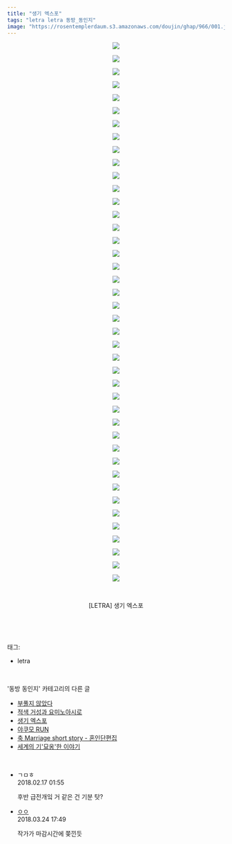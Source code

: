 ```yaml
---
title: "생기 엑스포"
tags: "letra letra 동방_동인지"
image: "https://rosentemplerdaum.s3.amazonaws.com/doujin/ghap/966/001.jpg"
---
```

<div class="article">
<p style="text-align: center; clear: none; float: none;"><img src="{{ site.imgserver10 }}/ghap/966/001.jpg"/></p>
<p style="text-align: center; clear: none; float: none;"><img src="{{ site.imgserver10 }}/ghap/966/002.jpg"/></p>
<p style="text-align: center; clear: none; float: none;"><img src="{{ site.imgserver10 }}/ghap/966/003.jpg"/></p>
<p style="text-align: center; clear: none; float: none;"><img src="{{ site.imgserver10 }}/ghap/966/004.jpg"/></p>
<p style="text-align: center; clear: none; float: none;"><img src="{{ site.imgserver10 }}/ghap/966/005.jpg"/></p>
<p style="text-align: center; clear: none; float: none;"><img src="{{ site.imgserver10 }}/ghap/966/006.jpg"/></p>
<p style="text-align: center; clear: none; float: none;"><img src="{{ site.imgserver10 }}/ghap/966/007.jpg"/></p>
<p style="text-align: center; clear: none; float: none;"><img src="{{ site.imgserver10 }}/ghap/966/008.jpg"/></p>
<p style="text-align: center; clear: none; float: none;"><img src="{{ site.imgserver10 }}/ghap/966/009.jpg"/></p>
<p style="text-align: center; clear: none; float: none;"><img src="{{ site.imgserver10 }}/ghap/966/010.jpg"/></p>
<p style="text-align: center; clear: none; float: none;"><img src="{{ site.imgserver10 }}/ghap/966/011.jpg"/></p>
<p style="text-align: center; clear: none; float: none;"><img src="{{ site.imgserver10 }}/ghap/966/012.jpg"/></p>
<p style="text-align: center; clear: none; float: none;"><img src="{{ site.imgserver10 }}/ghap/966/013.jpg"/></p>
<p style="text-align: center; clear: none; float: none;"><img src="{{ site.imgserver10 }}/ghap/966/014.jpg"/></p>
<p style="text-align: center; clear: none; float: none;"><img src="{{ site.imgserver10 }}/ghap/966/015.jpg"/></p>
<p style="text-align: center; clear: none; float: none;"><img src="{{ site.imgserver10 }}/ghap/966/016.jpg"/></p>
<p style="text-align: center; clear: none; float: none;"><img src="{{ site.imgserver10 }}/ghap/966/017.jpg"/></p>
<p style="text-align: center; clear: none; float: none;"><img src="{{ site.imgserver10 }}/ghap/966/018.jpg"/></p>
<p style="text-align: center; clear: none; float: none;"><img src="{{ site.imgserver10 }}/ghap/966/019.jpg"/></p>
<p style="text-align: center; clear: none; float: none;"><img src="{{ site.imgserver10 }}/ghap/966/020.jpg"/></p>
<p style="text-align: center; clear: none; float: none;"><img src="{{ site.imgserver10 }}/ghap/966/021.jpg"/></p>
<p style="text-align: center; clear: none; float: none;"><img src="{{ site.imgserver10 }}/ghap/966/022.jpg"/></p>
<p style="text-align: center; clear: none; float: none;"><img src="{{ site.imgserver10 }}/ghap/966/023.jpg"/></p>
<p style="text-align: center; clear: none; float: none;"><img src="{{ site.imgserver10 }}/ghap/966/024.jpg"/></p>
<p style="text-align: center; clear: none; float: none;"><img src="{{ site.imgserver10 }}/ghap/966/025.jpg"/></p>
<p style="text-align: center; clear: none; float: none;"><img src="{{ site.imgserver10 }}/ghap/966/026.jpg"/></p>
<p style="text-align: center; clear: none; float: none;"><img src="{{ site.imgserver10 }}/ghap/966/027.jpg"/></p>
<p style="text-align: center; clear: none; float: none;"><img src="{{ site.imgserver10 }}/ghap/966/028.jpg"/></p>
<p style="text-align: center; clear: none; float: none;"><img src="{{ site.imgserver10 }}/ghap/966/029.jpg"/></p>
<p style="text-align: center; clear: none; float: none;"><img src="{{ site.imgserver10 }}/ghap/966/030.jpg"/></p>
<p style="text-align: center; clear: none; float: none;"><img src="{{ site.imgserver10 }}/ghap/966/031.jpg"/></p>
<p style="text-align: center; clear: none; float: none;"><img src="{{ site.imgserver10 }}/ghap/966/032.jpg"/></p>
<p style="text-align: center; clear: none; float: none;"><img src="{{ site.imgserver10 }}/ghap/966/033.jpg"/></p>
<p style="text-align: center; clear: none; float: none;"><img src="{{ site.imgserver10 }}/ghap/966/034.jpg"/></p>
<p style="text-align: center; clear: none; float: none;"><img src="{{ site.imgserver10 }}/ghap/966/035.jpg"/></p>
<p style="text-align: center; clear: none; float: none;"><img src="{{ site.imgserver10 }}/ghap/966/036.jpg"/></p>
<p style="text-align: center; clear: none; float: none;"><img src="{{ site.imgserver10 }}/ghap/966/037.jpg"/></p>
<p style="text-align: center; clear: none; float: none;"><img src="{{ site.imgserver10 }}/ghap/966/038.jpg"/></p>
<p style="text-align: center; clear: none; float: none;"><img src="{{ site.imgserver10 }}/ghap/966/039.jpg"/></p>
<p style="text-align: center; clear: none; float: none;"><img src="{{ site.imgserver10 }}/ghap/966/040.jpg"/></p>
<p style="text-align: center; clear: none; float: none;"><img src="{{ site.imgserver10 }}/ghap/966/041.jpg"/></p>
<p style="text-align: center; clear: none; float: none;"><img src="{{ site.imgserver10 }}/ghap/966/042.jpg"/></p>
<p style="text-align: center; clear: none; float: none;"><br/></p>
<p style="text-align: center; clear: none; float: none;">[LETRA] 생기 엑스포</p>
<p><br/></p>
</div><br/>
<div class="tagTrail">
<p>태그: </p>
<ul>
<li>letra</li>
</ul>
</div><br/>
<div class="another">
<p>'동방 동인지' 카테고리의 다른 글</p>
<ul>
<li><a href="/ghap_968">부풀지 않았다</a></li>
<li><a href="/ghap_967">적색 거성과 요미노아시로</a></li>
<li><a href="/ghap_966">생기 엑스포</a></li>
<li><a href="/ghap_965">야쿠모 RUN</a></li>
<li><a href="/ghap_963">축 Marriage short story - 혼인단편집</a></li>
<li><a href="/ghap_962">세계의 기'묘옹'한 이야기</a></li>
</ul>
</div><br/>
<div class="cb_module cb_fluid">
<div class="cb_wrt cb_profile">
<div class="comment">
<ul>
<li class="cb_thumb_off" id="comment15200771">
<div class="cb_comment_area">
<div class="cb_info_area">
<div class="cb_section">
<span class="cb_nick_name">ㄱㅁㅎ</span>
</div>
<div class="cb_section">
<span class="cb_date">2018.02.17 01:55 </span>
</div>
</div>
<div class="cb_dsc_comment">
<p class="cb_dsc">
											후반 급전개잌 거 같은 건 기분 탓?
										</p>
</div>
</div></li>
<li class="cb_thumb_off" id="comment15226202">
<div class="cb_comment_area">
<div class="cb_info_area">
<div class="cb_section">
<span class="cb_nick_name"> <a href="http://http:/gggtttt" onclick="return openLinkInNewWindow(this)">ㅇㅇ</a></span>
</div>
<div class="cb_section">
<span class="cb_date">2018.03.24 17:49 </span>
</div>
</div>
<div class="cb_dsc_comment">
<p class="cb_dsc">
											작가가 마감시간에 쫒낀듯
										</p>
</div>
</div></li>
</ul>
</div>
</div><!-- commentList close -->
</div><br/>
